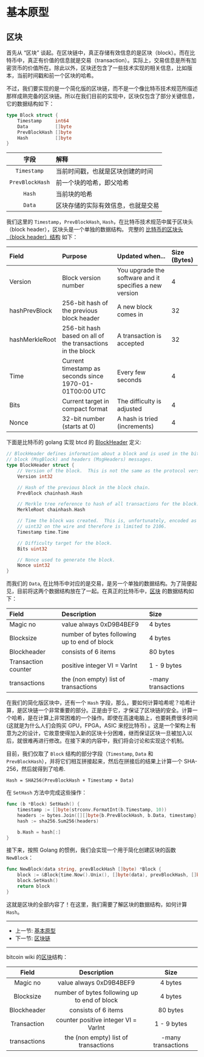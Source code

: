 基本原型
========

## 区块

首先从 “区块” 谈起。在区块链中，真正存储有效信息的是区块（block）。而在比特币中，真正有价值的信息就是交易（transaction）。实际上，交易信息是所有加密货币的价值所在。除此以外，区块还包含了一些技术实现的相关信息，比如版本，当前时间戳和前一个区块的哈希。

不过，我们要实现的是一个简化版的区块链，而不是一个像比特币技术规范所描述那样成熟完备的区块链。所以在我们目前的实现中，区块仅包含了部分关键信息，它的数据结构如下：

```go
type Block struct {
	Timestamp     int64
	Data          []byte
	PrevBlockHash []byte
	Hash          []byte
}
```

字段            | 解释
:----:          | :----
`Timestamp`     | 当前时间戳，也就是区块创建的时间
`PrevBlockHash` | 前一个块的哈希，即父哈希
`Hash`          | 当前块的哈希
`Data`          | 区块存储的实际有效信息，也就是交易

我们这里的 `Timestamp`，`PrevBlockHash`, `Hash`，在比特币技术规范中属于区块头（block header），区块头是一个单独的数据结构。
完整的 [比特币的区块头（block header）结构](https://en.bitcoin.it/wiki/Block_hashing_algorithm) 如下：

Field          | Purpose                                                    | Updated when...                                         | Size (Bytes)
:----          | :----                                                      | :----                                                   | :----
Version        | Block version number                                       | You upgrade the software and it specifies a new version | 4
hashPrevBlock  | 256-bit hash of the previous block header                  | A new block comes in                                    | 32
hashMerkleRoot | 256-bit hash based on all of the transactions in the block | A transaction is accepted                               | 32
Time           | Current timestamp as seconds since 1970-01-01T00:00 UTC    | Every few seconds                                       | 4
Bits           | Current target in compact format                           | The difficulty is adjusted                              | 4
Nonce          | 32-bit number (starts at 0)                                | A hash is tried (increments)                            | 4

下面是比特币的 golang 实现 btcd 的 [BlockHeader](https://github.com/btcsuite/btcd/blob/01f26a142be8a55b06db04da906163cd9c31be2b/wire/blockheader.go#L20-L41) 定义:

```go
// BlockHeader defines information about a block and is used in the bitcoin
// block (MsgBlock) and headers (MsgHeaders) messages.
type BlockHeader struct {
    // Version of the block.  This is not the same as the protocol version.
    Version int32

    // Hash of the previous block in the block chain.
    PrevBlock chainhash.Hash

    // Merkle tree reference to hash of all transactions for the block.
    MerkleRoot chainhash.Hash

    // Time the block was created.  This is, unfortunately, encoded as a
    // uint32 on the wire and therefore is limited to 2106.
    Timestamp time.Time

    // Difficulty target for the block.
    Bits uint32

    // Nonce used to generate the block.
    Nonce uint32
}
```

而我们的 `Data`, 在比特币中对应的是交易，是另一个单独的数据结构。为了简便起见，目前将这两个数据结构放在了一起。在真正的比特币中，[区块](https://en.bitcoin.it/wiki/Block#Block_structure) 的数据结构如下：

Field               | Description                                  | Size
:----               | :----                                        | :----
Magic no            | value always 0xD9B4BEF9                      | 4 bytes
Blocksize           | number of bytes following up to end of block | 4 bytes
Blockheader         | consists of 6 items                          | 80 bytes
Transaction counter | positive integer VI = VarInt                 | 1 - 9 bytes
transactions        | the (non empty) list of transactions         | <Transaction counter>-many transactions

在我们的简化版区块中，还有一个 `Hash` 字段，那么，要如何计算哈希呢？哈希计算，是区块链一个非常重要的部分。正是由于它，才保证了区块链的安全。计算一个哈希，是在计算上非常困难的一个操作。即使在高速电脑上，也要耗费很多时间 (这就是为什么人们会购买 GPU，FPGA，ASIC 来挖比特币) 。这是一个架构上有意为之的设计，它故意使得加入新的区块十分困难，继而保证区块一旦被加入以后，就很难再进行修改。在接下来的内容中，我们将会讨论和实现这个机制。

目前，我们仅取了 `Block` 结构的部分字段（`Timestamp`, `Data` 和 `PrevBlockHash`），并将它们相互拼接起来，然后在拼接后的结果上计算一个 SHA-256，然后就得到了哈希.

```
Hash = SHA256(PrevBlockHash + Timestamp + Data)
```

在 `SetHash` 方法中完成这些操作：

```go
func (b *Block) SetHash() {
	timestamp := []byte(strconv.FormatInt(b.Timestamp, 10))
	headers := bytes.Join([][]byte{b.PrevBlockHash, b.Data, timestamp}, []byte{})
	hash := sha256.Sum256(headers)

	b.Hash = hash[:]
}
```

接下来，按照 Golang 的惯例，我们会实现一个用于简化创建区块的函数 `NewBlock`：

```go
func NewBlock(data string, prevBlockHash []byte) *Block {
	block := &Block{time.Now().Unix(), []byte(data), prevBlockHash, []byte{}}
	block.SetHash()
	return block
}
```

这就是区块的全部内容了！在这里，我们需要了解区块的数据结构，如何计算 `Hash`。

----

- 上一节: [基本原型](basic-prototype.md)
- 下一节: [区块链](blockchain.md)

----

bitcoin wiki 的[区块](https://en.bitcoin.it/wiki/Block)结构：

Field        | Description                                  | Size
:----:       | :----:                                       | :----:
Magic no     | value always 0xD9B4BEF9                      | 4 bytes
Blocksize    | number of bytes following up to end of block | 4 bytes
Blockheader  | consists of 6 items                          | 80 bytes
Transaction  | counter positive integer VI = VarInt         | 1 - 9 bytes
transactions | the (non empty) list of transactions         | <Transaction counter>-many transactions


